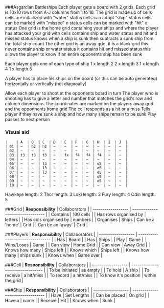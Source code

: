###Asgardian Battleships
Each player gets a board with 2 grids.
	Each grid is 10x10
		rows from A-J
		columns from 1  to 10.
	The grid is made up of cells
		cells are initailized with "water" status
		cells can adopt "ship" status
		cells can be marked with "missed" o status
		cells can be marked with "hit" x status
	One grid is the home grid containing your ships and where the player has attacked your grid
		with cells
			contains ship and water status
			and hit and missed status
		knows when a ship is sunk
			then subtracts a sunk ship from the total ship count
	The other grid is an away grid, it is a blank grid
		this never contains ship or water status
		it contains hit and missed status
		this allows the player to know if an entire opponents ship has been sunk

Each player gets one of each type of ship
	1 x length 2
	2 x length 3
	1 x length 4
	1 x length 5

A player has to place his ships on the board (or this can be auto generated)
	horizontally or vertically (not diagnoally)


Allow each player to shoot at the opponents board in turn
	The player who is shooting has to give a letter and number that matches the grid's row and column dimensions
	The coordinates are marked on the players away grid and the opponnents home grid
	The cell responds as a hit or a miss
	Tells player if they have sunk a ship and how many ships remain to be sunk
	Play passes to next person

### Visual aid
`````````
|    | A  | B  | C  | D  | E  | F  | G  | H  | I  | J  |
| 01 | ~  | h2 | h2 | ~  | ~  | ~  | ~  | ~  | ~  | ~  |
| 02 | ~  | ~  | ~  | ~  | ~  | ~  | ~  | ~  | ~  | ~  |
| 03 | t3 | t3 | t3 | ~  | fx | f4 | f4 | f4 | ~  | ~  |
| 04 | ~  | ~  | ~  | ~  | ~  | ~  | ~  | ~  | ~  | ~  |
| 05 | ~  | ~  | l3 | ~  | ~  | ~  | ~  | o5 | ~  | ~  |
| 06 | ~  | ~  | l3 | ~  | ~  | ~  | ~  | o5 | ~  | ~  |
| 07 | ~  | ~  | l3 | ~  | ~  | ~  | ~  | o5 | ~  | ~  |
| 08 | ~  | ~  | ~  | ~  | ~  | ~  | ~  | o5 | ~  | ~  |
| 09 | ~  | ~  | ~  | ~  | ~  | ~  | ~  | o5 | ~  | ~  |
| 10 | ~  | ~  | ~  | ~  | ~  | ~  | ~  | ~  | ~  | ~  |
``````````

Hawkeye length: 2
Thor length: 3
Loki length: 3
Fury length: 4
Odin length: 5


###Grid
| **Responsibility** | Collaborators 					 |
| ------------------ | --------------------------------- |
| Contains | 100 cells |
| Has rows organised by | letters |
| Has cols organised by | numbers |
| Organises | Ships
| Can be a 'home' | Grid |
| Can be an 'away' | Grid |


###Players
| **Responsibility** | Collaborators 					 |
| ------------------ | --------------------------------- |
| Has | Board |
| Has | Ships |
| Play | Game |
| Wins/Loses | Game |
| Can view | Home Grid |
| Can view | Away Grid |
| Knows how many | Ships left |
| Knows which | Ships left |
| Knows how many | ships sunk |
| Knows when | Game over |


###Cell
| **Responsibility** | Collaborators 					 |
| ------------------ | --------------------------------- |
| To be initiated | as empty |
| To hold | A ship |
| To receive | a hit/miss |
| To record | a hit/miss |
| To know it's position | within the grid |


###Ship
| **Responsibility** | Collaborators 					 |
| ------------------ | --------------------------------- |
| Have | Set Lengths |
| Can be placed | On grid |
| Have a | name |
| Receive | Hit |
| Knows when | Sunk |
